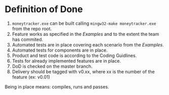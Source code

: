 # Definition of Done

1. `moneytracker.exe` can be built calling `mingw32-make moneytracker.exe` from the repo
root.
2. Feature works as specified in the *Examples* and to the extent the team has
commited.
3. Automated tests are in place covering each scenario from the *Examples*.
4. Automated tests for components are in place.
5. Product and test code is according to the Coding Guidlines.
6. Tests for already implemented features are in place.
7. DoD is checked on the master branch.
8. Delivery should be tagged with v0.xx, where xx is the number of the feature
(ex: v0.01)

Being in place means: compiles, runs and passes.

